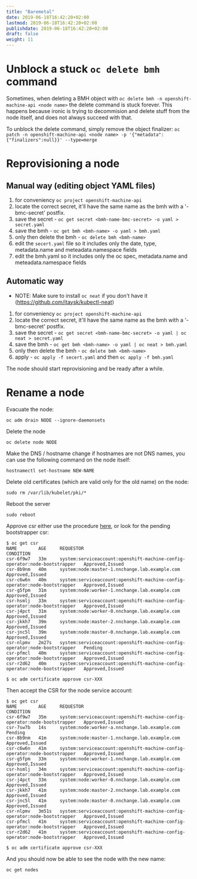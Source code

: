 ```yaml
---
title: "Baremetal"
date: 2019-06-18T16:42:20+02:00
lastmod: 2019-06-18T16:42:20+02:00
publishdate: 2019-06-18T16:42:20+02:00
draft: false
weight: 11
---
```


# Unblock a stuck `oc delete bmh` command

Sometimes, when deleting a BMH object with `oc delete bmh -n openshift-machine-api <node name>`
the delete command is stuck forever.
This happens because ironic is trying to decommision and delete stuff from the node itself, and does not always succeed with that.

To unblock the delete command, simply remove the object finalizer:
`oc patch -n openshift-machine-api <node name> -p '{"metadata":{"finalizers":null}}' --type=merge`

# Reprovisioning a node
## Manual way (editing object YAML files)
1. for conveniency `oc project openshift-machine-api`
1. locate the correct secret, it'll have the same name as the bmh with a '-bmc-secret' postfix.
1. save the secret - `oc get secret <bmh-name-bmc-secret> -o yaml > secret.yaml`
1. save the bmh - `oc get bmh <bmh-name> -o yaml > bmh.yaml`
1. only then delete the bmh - `oc delete bmh <bmh-name>`
1. edit the `secert.yaml` file so it includes only the date, type, metadata.name and meteadata.namespace fields
1. edit the bmh.yaml so it includes only the oc spec, metadata.name and meteadata.namespace fields

## Automatic way 
* NOTE: Make sure to install `oc neat` if you don't have it (https://github.com/itaysk/kubectl-neat)
1. for conveniency `oc project openshift-machine-api`
1. locate the correct secret, it'll have the same name as the bmh with a '-bmc-secret' postfix.
1. save the secret - `oc get secret <bmh-name-bmc-secret> -o yaml | oc neat > secret.yaml`
1. save the bmh - `oc get bmh <bmh-name> -o yaml | oc neat > bmh.yaml`
1. only then delete the bmh - `oc delete bmh <bmh-name>`
1. apply - `oc apply -f secert.yaml` and then `oc apply -f bmh.yaml`

The node should start reprovisioning and be ready after a while.

# Rename a node

Evacuate the node:
```
oc adm drain NODE --ignore-daemonsets
```

Delete the node
```
oc delete node NODE
```

Make the DNS / hostname change
if hostnames are not DNS names, you can use the following command on the node itself:
```
hostnamectl set-hostname NEW-NAME
```

Delete old certificates (which are valid only for the old name) on the node:
```
sudo rm /var/lib/kubelet/pki/*
```

Reboot the server
```
sudo reboot
```

Approve csr
either use the procedure [here](/certificates/#sign-all-the-pending-csr), or look for the pending bootstrapper csr:
```
$ oc get csr
NAME        AGE     REQUESTOR                                                                   CONDITION
csr-6f9w7   33m     system:serviceaccount:openshift-machine-config-operator:node-bootstrapper   Approved,Issued
csr-8b9nm   40m     system:node:master-1.nnchange.lab.example.com                   Approved,Issued
csr-c6w6n   40m     system:serviceaccount:openshift-machine-config-operator:node-bootstrapper   Approved,Issued
csr-g5fpm   31m     system:node:worker-1.nnchange.lab.example.com                   Approved,Issued
csr-hsmlj   33m     system:serviceaccount:openshift-machine-config-operator:node-bootstrapper   Approved,Issued
csr-j4pct   31m     system:node:worker-0.nnchange.lab.example.com                   Approved,Issued
csr-jkkh7   39m     system:node:master-2.nnchange.lab.example.com                   Approved,Issued
csr-jnc5l   39m     system:node:master-0.nnchange.lab.example.com                   Approved,Issued
csr-nlpmv   2m27s   system:serviceaccount:openshift-machine-config-operator:node-bootstrapper   Pending
csr-pfmcl   40m     system:serviceaccount:openshift-machine-config-operator:node-bootstrapper   Approved,Issued
csr-r2d62   40m     system:serviceaccount:openshift-machine-config-operator:node-bootstrapper   Approved,Issued

$ oc adm certificate approve csr-XXX
```

Then accept the CSR for the node service account:
```
$ oc get csr
NAME        AGE     REQUESTOR                                                                   CONDITION
csr-6f9w7   35m     system:serviceaccount:openshift-machine-config-operator:node-bootstrapper   Approved,Issued
csr-7sw7b   14s     system:node:worker-a.nnchange.lab.example.com                   Pending
csr-8b9nm   41m     system:node:master-1.nnchange.lab.example.com                   Approved,Issued
csr-c6w6n   41m     system:serviceaccount:openshift-machine-config-operator:node-bootstrapper   Approved,Issued
csr-g5fpm   33m     system:node:worker-1.nnchange.lab.example.com                   Approved,Issued
csr-hsmlj   34m     system:serviceaccount:openshift-machine-config-operator:node-bootstrapper   Approved,Issued
csr-j4pct   33m     system:node:worker-0.nnchange.lab.example.com                   Approved,Issued
csr-jkkh7   41m     system:node:master-2.nnchange.lab.example.com                   Approved,Issued
csr-jnc5l   41m     system:node:master-0.nnchange.lab.example.com                   Approved,Issued
csr-nlpmv   3m51s   system:serviceaccount:openshift-machine-config-operator:node-bootstrapper   Approved,Issued
csr-pfmcl   41m     system:serviceaccount:openshift-machine-config-operator:node-bootstrapper   Approved,Issued
csr-r2d62   41m     system:serviceaccount:openshift-machine-config-operator:node-bootstrapper   Approved,Issued

$ oc adm certificate approve csr-XXX
```

And you should now be able to see the node with the new name:
```
oc get nodes
```
